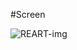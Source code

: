 #Screen

![REART-img](https://github.com/M0H1K4/ReactArt/assets/115192875/0b597efe-14b4-4fcd-89ea-06694a39ff33)

